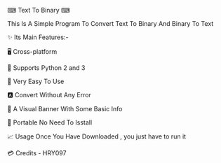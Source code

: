   ⌨ Text To Binary ⌨


This Is A Simple Program To Convert Text To Binary And Binary To Text 


✨ Its Main Features:-

🖥️ Cross-platform

🐍 Supports Python 2 and 3

📝 Very Easy To Use

🅰️ Convert Without Any Error

🌈 A Visual Banner With Some Basic Info

🔧 Portable No Need To Isstall

📈 Usage
Once You Have Downloaded , you just have to run it 

💳 Credits - 
HRY097
